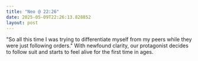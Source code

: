 ```yaml
---
title: "Neo @ 22:26"
date: 2025-05-09T22:26:13.828852
layout: post
---
```


"So all this time I was trying to differentiate myself from my peers while they were just following orders." With newfound clarity, our protagonist decides to follow suit and starts to feel alive for the first time in ages.